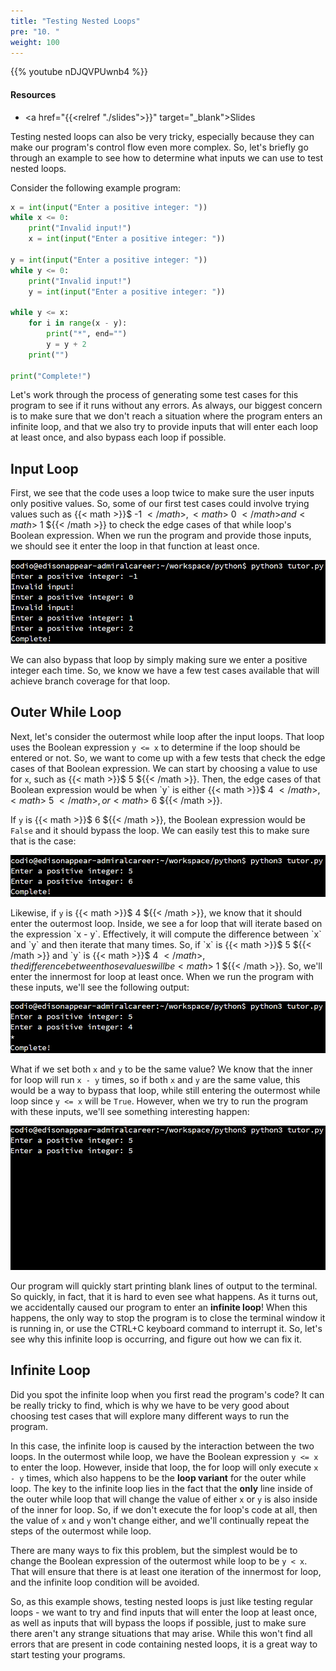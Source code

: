 ```yaml
---
title: "Testing Nested Loops"
pre: "10. "
weight: 100
---
```


{{% youtube nDJQVPUwnb4 %}}

<!-- Old: 1TngxJQL0Ac -->

#### Resources

* <a href="{{<relref "./slides">}}" target="_blank">Slides</a>

Testing nested loops can also be very tricky, especially because they can make our program's control flow even more complex. So, let's briefly go through an example to see how to determine what inputs we can use to test nested loops.

Consider the following example program:

```python
x = int(input("Enter a positive integer: "))
while x <= 0:
    print("Invalid input!")
    x = int(input("Enter a positive integer: "))

y = int(input("Enter a positive integer: "))
while y <= 0:
    print("Invalid input!")
    y = int(input("Enter a positive integer: "))

while y <= x:
    for i in range(x - y):
        print("*", end="")
        y = y + 2
    print("")

print("Complete!")
```

Let's work through the process of generating some test cases for this program to see if it runs without any errors. As always, our biggest concern is to make sure that we don't reach a situation where the program enters an infinite loop, and that we also try to provide inputs that will enter each loop at least once, and also bypass each loop if possible.

## Input Loop

First, we see that the code uses a loop twice to make sure the user inputs only positive values. So, some of our first test cases could involve trying values such as {{< math >}}$ -1 ${{< /math >}}, {{< math >}}$ 0 ${{< /math >}} and {{< math >}}$ 1 ${{< /math >}} to check the edge cases of that while loop's Boolean expression. When we run the program and provide those inputs, we should see it enter the loop in that function at least once.

![Output 2](/images/05/output2.png?classes=border,shadow)

We can also bypass that loop by simply making sure we enter a positive integer each time. So, we know we have a few test cases available that will achieve branch coverage for that loop.

## Outer While Loop

Next, let's consider the outermost while loop after the input loops. That loop uses the Boolean expression `y <= x` to determine if the loop should be entered or not. So, we want to come up with a few tests that check the edge cases of that Boolean expression. We can start by choosing a value to use for `x`, such as {{< math >}}$ 5 ${{< /math >}}. Then, the edge cases of that Boolean expression would be when `y` is either {{< math >}}$ 4 ${{< /math >}}, {{< math >}}$ 5 ${{< /math >}}, or {{< math >}}$ 6 ${{< /math >}}. 

If `y` is {{< math >}}$ 6 ${{< /math >}}, the Boolean expression would be `False` and it should bypass the loop. We can easily test this to make sure that is the case:

![Output 3](/images/05/output3.png?classes=border,shadow)

Likewise, if `y` is {{< math >}}$ 4 ${{< /math >}}, we know that it should enter the outermost loop. Inside, we see a for loop that will iterate based on the expression `x - y`. Effectively, it will compute the difference between `x` and `y` and then iterate that many times. So, if `x` is {{< math >}}$ 5 ${{< /math >}} and `y` is {{< math >}}$ 4 ${{< /math >}}, the difference between those values will be {{< math >}}$ 1 ${{< /math >}}. So, we'll enter the innermost for loop at least once. When we run the program with these inputs, we'll see the following output:

![Output 4](/images/05/output4.png?classes=border,shadow)

What if we set both `x` and `y` to be the same value? We know that the inner for loop will run `x - y` times, so if both `x` and `y` are the same value, this would be a way to bypass that loop, while still entering the outermost while loop since `y <= x` will be `True`. However, when we try to run the program with these inputs, we'll see something interesting happen:

![Output 5](/images/05/output5.png?classes=border,shadow)

Our program will quickly start printing blank lines of output to the terminal. So quickly, in fact, that it is hard to even see what happens. As it turns out, we accidentally caused our program to enter an **infinite loop**! When this happens, the only way to stop the program is to close the terminal window it is running in, or use the CTRL+C keyboard command to interrupt it. So, let's see why this infinite loop is occurring, and figure out how we can fix it.

## Infinite Loop

Did you spot the infinite loop when you first read the program's code? It can be really tricky to find, which is why we have to be very good about choosing test cases that will explore many different ways to run the program.

In this case, the infinite loop is caused by the interaction between the two loops. In the outermost while loop, we have the Boolean expression `y <= x` to enter the loop. However, inside that loop, the for loop will only execute `x - y` times, which also happens to be the **loop variant** for the outer while loop. The key to the infinite loop lies in the fact that the **only** line inside of the outer while loop that will change the value of either `x` or `y` is also inside of the inner for loop. So, if we don't execute the for loop's code at all, then the value of `x` and `y` won't change either, and we'll continually repeat the steps of the outermost while loop.

There are many ways to fix this problem, but the simplest would be to change the Boolean expression of the outermost while loop to be `y < x`. That will ensure that there is at least one iteration of the innermost for loop, and the infinite loop condition will be avoided.

So, as this example shows, testing nested loops is just like testing regular loops - we want to try and find inputs that will enter the loop at least once, as well as inputs that will bypass the loops if possible, just to make sure there aren't any strange situations that may arise. While this won't find all errors that are present in code containing nested loops, it is a great way to start testing your programs. 
